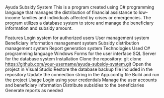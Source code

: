 Ayuda Subsidy System
This is a program created using C# programming language that manages the distribution of financial assistance to low-income families and individuals affected by crises or emergencies. The program utilizes a database system to store and manage the beneficiary information and subsidy amount.

Features
Login system for authorized users
User management system
Beneficiary information management system
Subsidy distribution management system
Report generation system
Technologies Used
C# programming language
Windows Forms for the user interface
SQL Server for the database system
Installation
Clone the repository: git clone https://github.com/your-username/ayuda-subsidy-system.git
Open the project in Visual Studio
Restore the database backup file included in the repository
Update the connection string in the App.config file
Build and run the project
Usage
Login using your credentials
Manage the user accounts and beneficiary information
Distribute subsidies to the beneficiaries
Generate reports as needed
